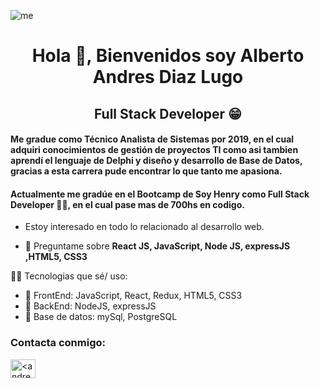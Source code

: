 ![me](https://res.cloudinary.com/da76mkk4h/image/upload/v1660691383/Captura_honwjx.png)
<h1 align="center">Hola 👋, Bienvenidos soy Alberto Andres Diaz Lugo</h1>

<h2 align="center">Full Stack Developer 😁</h2>
<h4 >Me gradue como Técnico Analista de Sistemas por 2019, en el cual adquiri conocimientos de gestión de proyectos TI como asi tambien aprendí el lenguaje de Delphi y diseño y desarrollo de Base de Datos, gracias a esta carrera pude encontrar lo que tanto me apasiona.</h4>
<h4>Actualmente me gradúe en el Bootcamp de Soy Henry como Full Stack Developer 🧑‍🎓, en el cual pase mas de 700hs en codigo.</h4>

- Estoy interesado en todo lo relacionado al desarrollo web.


- 💬 Preguntame sobre **React JS, JavaScript, Node JS, expressJS ,HTML5, CSS3**

🧑‍🎓 Tecnologias que sé/ uso:
- 🧠 FrontEnd: JavaScript, React, Redux, HTML5, CSS3
- 🧠 BackEnd: NodeJS, expressJS
- 🧠 Base de datos: mySql, PostgreSQL
<h3 align="left">Contacta conmigo:</h3>
<p align="left">
<a href="https://www.linkedin.com/in/alberto-diaz-lugo-91b0a0239/" target="blank"><img align="center" src="https://raw.githubusercontent.com/rahuldkjain/github-profile-readme-generator/master/src/images/icons/Social/linked-in-alt.svg" alt="<andres-Alberto-full-stack" height="30" width="40" /></a>
</p>


<!--
**andresDiazLugo/andresdiazlugo** is a ✨ _special_ ✨ repository because its `README.md` (this file) appears on your GitHub profile.

Here are some ideas to get you started:
## you can find me
- [linkedin](https://www.linkedin.com/in/alberto-diaz-lugo-91b0a0239/)
- [mail](andresd.ad5@gmail.com)

- 🔭 I’m currently working on ...
- 🌱 I’m currently learning ...
- 👯 I’m looking to collaborate on ...
- 🤔 I’m looking for help with ...
- 💬 Ask me about ...
- 📫 How to reach me: ...
- 😄 Pronouns: ...
- ⚡ Fun fact: ...
-->
